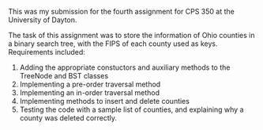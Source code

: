 This was my submission for the fourth assignment for CPS 350 at the University of Dayton.

The task of this assignment was to store the information of Ohio counties in a binary search tree, with the FIPS of each county used as keys. Requirements included:
  1. Adding the appropriate constuctors and auxiliary methods to the TreeNode and BST classes
  2. Implementing a pre-order traversal method
  3. Implementing an in-order traversal method
  4. Implementing methods to insert and delete counties
  5. Testing the code with a sample list of counties, and explaining why a county was deleted correctly.
